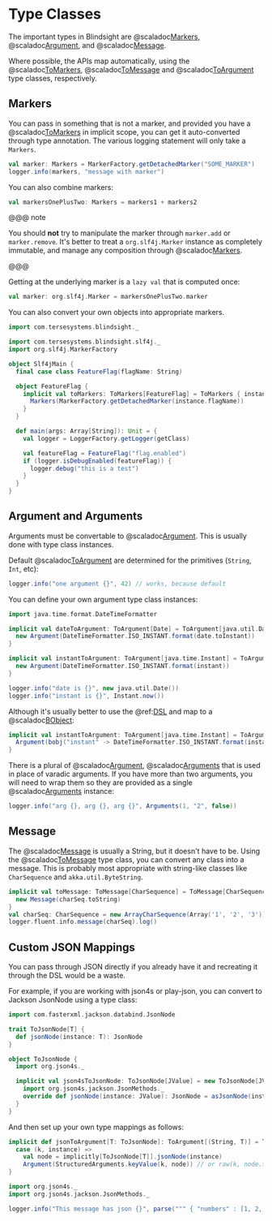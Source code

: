 # Type Classes

The important types in Blindsight are @scaladoc[Markers](com.tersesystems.blindsight.Markers), @scaladoc[Argument](com.tersesystems.blindsight.Argument), and  @scaladoc[Message](com.tersesystems.blindsight.Message).

 Where possible, the APIs map automatically, using the @scaladoc[ToMarkers](com.tersesystems.blindsight.ToMarkers), @scaladoc[ToMessage](com.tersesystems.blindsight.ToMessage) and @scaladoc[ToArgument](com.tersesystems.blindsight.ToArgument) type classes, respectively. 

## Markers

You can pass in something that is not a marker, and provided you have a @scaladoc[ToMarkers](com.tersesystems.blindsight.ToMarkers) in implicit scope, you can get it auto-converted through type annotation.  The various logging statement will only take a `Markers`.

```scala
val marker: Markers = MarkerFactory.getDetachedMarker("SOME_MARKER")
logger.info(markers, "message with marker")
```

You can also combine markers:

```scala
val markersOnePlusTwo: Markers = markers1 + markers2
```

@@@ note

You should **not** try to manipulate the marker through `marker.add` or `marker.remove`.  It's better to treat a `org.slf4j.Marker` instance as completely immutable, and manage any composition through @scaladoc[Markers](com.tersesystems.blindsight.Markers).

@@@

Getting at the underlying marker is a `lazy val` that is computed once:

```scala
val marker: org.slf4j.Marker = markersOnePlusTwo.marker
```

You can also convert your own objects into appropriate markers.

```scala
import com.tersesystems.blindsight._

import com.tersesystems.blindsight.slf4j._
import org.slf4j.MarkerFactory

object Slf4jMain {
  final case class FeatureFlag(flagName: String)

  object FeatureFlag {
    implicit val toMarkers: ToMarkers[FeatureFlag] = ToMarkers { instance =>
      Markers(MarkerFactory.getDetachedMarker(instance.flagName))
    }
  }

  def main(args: Array[String]): Unit = {
    val logger = LoggerFactory.getLogger(getClass)

    val featureFlag = FeatureFlag("flag.enabled")
    if (logger.isDebugEnabled(featureFlag)) {
      logger.debug("this is a test")
    }
  }
}
```

## Argument and Arguments

Arguments must be convertable to @scaladoc[Argument](com.tersesystems.blindsight.Argument).  This is usually done with type class instances.

Default @scaladoc[ToArgument](com.tersesystems.blindsight.ToArgument) are determined for the primitives (`String`, `Int`, etc):

```scala
logger.info("one argument {}", 42) // works, because default
```

You can define your own argument type class instances:

```scala
import java.time.format.DateTimeFormatter

implicit val dateToArgument: ToArgument[Date] = ToArgument[java.util.Date] { date =>
  new Argument(DateTimeFormatter.ISO_INSTANT.format(date.toInstant))
}

implicit val instantToArgument: ToArgument[java.time.Instant] = ToArgument[java.time.Instant] { instant =>
  new Argument(DateTimeFormatter.ISO_INSTANT.format(instant))
}

logger.info("date is {}", new java.util.Date())
logger.info("instant is {}", Instant.now())
```

Although it's usually better to use the @ref:[DSL](dsl.md) and map to a @scaladoc[BObject](com.tersesystems.blindsight.AST.BObject):

```scala
implicit val instantToArgument: ToArgument[java.time.Instant] = ToArgument[java.time.Instant] { instant =>
  Argument(bobj("instant" -> DateTimeFormatter.ISO_INSTANT.format(instant)))
}
```

There is a plural of @scaladoc[Argument](com.tersesystems.blindsight.Argument), @scaladoc[Arguments](com.tersesystems.blindsight.Arguments) that is used in place of varadic arguments.  If you have more than two arguments, you will need to wrap them so they are provided as a single @scaladoc[Arguments](com.tersesystems.blindsight.Arguments) instance:

```scala
logger.info("arg {}, arg {}, arg {}", Arguments(1, "2", false))
```

## Message

The @scaladoc[Message](com.tersesystems.blindsight.Message) is usually a String, but it doesn't have to be.  Using the @scaladoc[ToMessage](com.tersesystems.blindsight.ToMessage) type class, you can convert any class into a message.  This is probably most appropriate with string-like classes like `CharSequence` and `akka.util.ByteString`.

```scala
implicit val toMessage: ToMessage[CharSequence] = ToMessage[CharSequence] { charSeq =>
  new Message(charSeq.toString)
}
val charSeq: CharSequence = new ArrayCharSequence(Array('1', '2', '3'))
logger.fluent.info.message(charSeq).log()
```

## Custom JSON Mappings

You can pass through JSON directly if you already have it and recreating it through the DSL would be a waste.

For example, if you are working with json4s or play-json, you can convert to Jackson JsonNode using a type class:

```scala
import com.fasterxml.jackson.databind.JsonNode

trait ToJsonNode[T] {
  def jsonNode(instance: T): JsonNode
}

object ToJsonNode {
  import org.json4s._

  implicit val json4sToJsonNode: ToJsonNode[JValue] = new ToJsonNode[JValue] {
    import org.json4s.jackson.JsonMethods._
    override def jsonNode(instance: JValue): JsonNode = asJsonNode(instance)
  }
}
```

And then set up your own type mappings as follows:

```scala
implicit def jsonToArgument[T: ToJsonNode]: ToArgument[(String, T)] = ToArgument {
  case (k, instance) =>
    val node = implicitly[ToJsonNode[T]].jsonNode(instance)
    Argument(StructuredArguments.keyValue(k, node)) // or raw(k, node.toPrettyString)
}

import org.json4s._
import org.json4s.jackson.JsonMethods._

logger.info("This message has json {}", parse(""" { "numbers" : [1, 2, 3, 4] } """))
```
